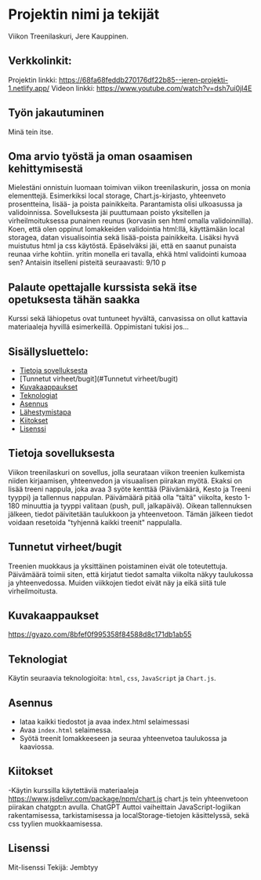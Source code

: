 # Projektin nimi ja tekijät
Viikon Treenilaskuri, Jere Kauppinen. 

## Verkkolinkit:
Projektin linkki: https://68fa68feddb270176df22b85--jeren-projekti-1.netlify.app/
Videon linkki: https://www.youtube.com/watch?v=dsh7ui0jl4E

## Työn jakautuminen 
Minä tein itse.

## Oma arvio työstä ja oman osaamisen kehittymisestä
Mielestäni onnistuin luomaan toimivan viikon treenilaskurin, jossa on monia elementtejä. Esimerkiksi local storage, Chart.js-kirjasto, yhteenveto prosentteina, lisää- ja poista painikkeita.
Parantamista olisi ulkoasussa ja validoinnissa.
Sovelluksesta jäi puuttumaan poisto yksitellen ja virheilmoituksessa punainen reunus (korvasin sen html omalla validoinnilla).
Koen, että olen oppinut lomakkeiden validointia html:llä, käyttämään local storagea, datan visualisointia sekä lisää-poista painikkeita. Lisäksi hyvä muistutus html ja css käytöstä.
Epäselväksi jäi, että en saanut punaista reunaa virhe kohtiin. yritin monella eri tavalla, ehkä html validointi kumoaa sen?
Antaisin itselleni pisteitä seuraavasti: 9/10 p

## Palaute opettajalle kurssista sekä itse opetuksesta tähän saakka
Kurssi sekä lähiopetus ovat tuntuneet hyvältä, canvasissa on ollut kattavia materiaaleja hyvillä esimerkeillä. 
Oppimistani tukisi jos...


## Sisällysluettelo:

- [Tietoja sovelluksesta](#tietoja-sovelluksesta)
- [Tunnetut virheet/bugit](#Tunnetut virheet/bugit)
- [Kuvakaappaukset](#kuvakaappaukset)
- [Teknologiat](#teknologiat)
- [Asennus](#asennus)
- [Lähestymistapa](#lähestymistapa)
- [Kiitokset](#kiitokset)
- [Lisenssi](#lisenssi)

## Tietoja sovelluksesta
Viikon treenilaskuri on sovellus, jolla seurataan viikon treenien kulkemista niiden kirjaamisen, yhteenvedon ja visuaalisen piirakan myötä. Ekaksi on lisää treeni nappula, joka avaa 3 syöte kenttää (Päivämäärä, Kesto ja Treeni tyyppi) ja tallennus nappulan. Päivämäärä pitää olla "tältä" viikolta, kesto 1-180 minuuttia ja tyyppi valitaan (push, pull, jalkapäivä). Oikean tallennuksen jälkeen, tiedot päivitetään taulukkoon ja yhteenvetoon. Tämän jälkeen tiedot voidaan resetoida "tyhjennä kaikki treenit" nappulalla. 

## Tunnetut virheet/bugit
Treenien muokkaus ja yksittäinen poistaminen eivät ole toteutettuja. Päivämäärä toimii siten, että kirjatut tiedot samalta viikolta näkyy taulukossa ja yhteenvedossa. Muiden viikkojen tiedot eivät näy ja eikä siitä tule virheilmoitusta.
## Kuvakaappaukset
https://gyazo.com/8bfef0f995358f84588d8c171db1ab55

## Teknologiat  
Käytin seuraavia teknologioita: `html`, `css`, `JavaScript` ja `Chart.js`.

## Asennus
- lataa kaikki tiedostot ja avaa index.html selaimessasi  
- Avaa `index.html` selaimessa.
- Syötä treenit lomakkeeseen ja seuraa yhteenvetoa taulukossa ja kaaviossa.


## Kiitokset
-Käytin kurssilla käytettäviä materiaaleja
https://www.jsdelivr.com/package/npm/chart.js chart.js tein yhteenvetoon piirakan chatgpt:n avulla.
ChatGPT Auttoi vaiheittain JavaScript-logiikan rakentamisessa, tarkistamisessa ja localStorage-tietojen käsittelyssä, sekä css tyylien muokkaamisessa.

## Lisenssi
Mit-lisenssi Tekijä: Jembtyy
